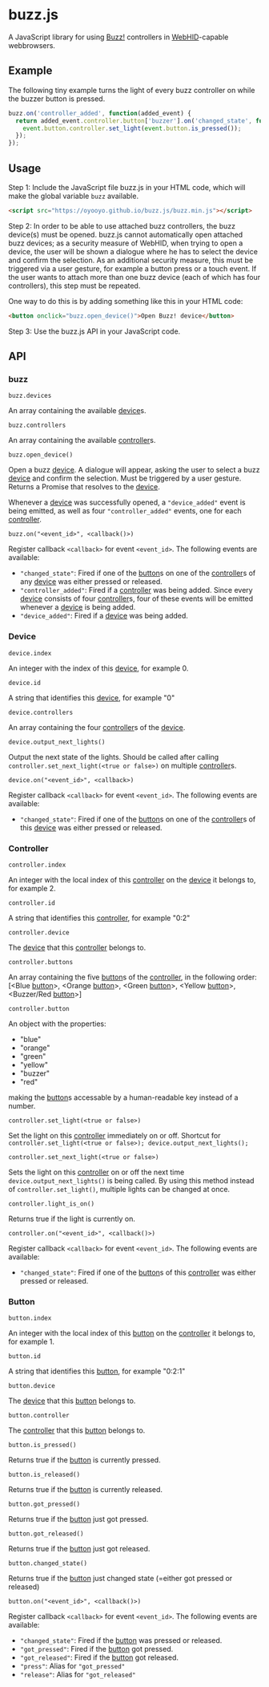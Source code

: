 # buzz.js

A JavaScript library for using [Buzz!](https://en.wikipedia.org/wiki/Buzz!) controllers in [WebHID](https://wicg.github.io/webhid/)-capable webbrowsers.

## Example

The following tiny example turns the light of every buzz controller on while the buzzer button is pressed.

```javascript
buzz.on('controller_added', function(added_event) {
  return added_event.controller.button['buzzer'].on('changed_state', function(event) {
    event.button.controller.set_light(event.button.is_pressed());
  });
});
```

## Usage

Step 1:
Include the JavaScript file buzz.js in your HTML code, which will make the global variable `buzz` available.

```html
<script src="https://oyooyo.github.io/buzz.js/buzz.min.js"></script>
```

Step 2:
In order to be able to use attached buzz controllers, the buzz device(s) must be opened. buzz.js cannot automatically open attached buzz devices; as a security measure of WebHID, when trying to open a device, the user will be shown a dialogue where he has to select the device and confirm the selection. As an additional security measure, this must be triggered via a user gesture, for example a button press or a touch event.
If the user wants to attach more than one buzz device (each of which has four controllers), this step must be repeated.

One way to do this is by adding something like this in your HTML code:
```html
<button onclick="buzz.open_device()">Open Buzz! device</button>
```

Step 3:
Use the buzz.js API in your JavaScript code.

## API

### buzz

```
buzz.devices
```

An array containing the available [device](#device)s.

```
buzz.controllers
```

An array containing the available [controller](#controller)s.

```
buzz.open_device()
```

Open a buzz [device](#device). A dialogue will appear, asking the user to select a buzz [device](#device) and confirm the selection. Must be triggered by a user gesture. Returns a Promise that resolves to the [device](#device).

Whenever a [device](#device) was successfully opened, a `"device_added"` event is being emitted, as well as four `"controller_added"` events, one for each [controller](#controller).

```
buzz.on("<event_id>", <callback()>)
```

Register callback `<callback>` for event `<event_id>`. The following events are available:

- `"changed_state"`: Fired if one of the [button](#button)s on one of the [controller](#controller)s of any [device](#device) was either pressed or released.
- `"controller_added"`: Fired if a [controller](#controller) was being added. Since every [device](#device) consists of four [controller](#controller)s, four of these events will be emitted whenever a [device](#device) is being added.
- `"device_added"`: Fired if a [device](#device) was being added.

### Device

```
device.index
```

An integer with the index of this [device](#device), for example 0.

```
device.id
```

A string that identifies this [device](#device), for example "0"

```
device.controllers
```

An array containing the four [controller](#controller)s of the [device](#device).

```
device.output_next_lights()
```

Output the next state of the lights. Should be called after calling `controller.set_next_light(<true or false>)` on multiple [controller](#controller)s.

```
device.on("<event_id>", <callback>)
```

Register callback `<callback>` for event `<event_id>`. The following events are available:

- `"changed_state"`: Fired if one of the [button](#button)s on one of the [controller](#controller)s of this [device](#device) was either pressed or released.

### Controller

```
controller.index
```

An integer with the local index of this [controller](#controller) on the [device](#device) it belongs to, for example 2.

```
controller.id
```

A string that identifies this [controller](#controller), for example "0:2"

```
controller.device
```

The [device](#device) that this [controller](#controller) belongs to.

```
controller.buttons
```

An array containing the five [button](#button)s of the [controller](#controller), in the following order: [<Blue [button](#button)>, <Orange [button](#button)>, <Green [button](#button)>, <Yellow [button](#button)>, <Buzzer/Red [button](#button)>]

```
controller.button
```

An object with the properties:

- "blue"
- "orange"
- "green"
- "yellow"
- "buzzer"
- "red"

making the [button](#button)s accessable by a human-readable key instead of a number.

```
controller.set_light(<true or false>)
```

Set the light on this [controller](#controller) immediately on or off. Shortcut for `controller.set_light(<true or false>); device.output_next_lights();`

```
controller.set_next_light(<true or false>)
```

Sets the light on this [controller](#controller) on or off the next time `device.output_next_lights()` is being called. By using this method instead of `controller.set_light()`, multiple lights can be changed at once.

```
controller.light_is_on()
```

Returns true if the light is currently on.

```
controller.on("<event_id>", <callback()>)
```

Register callback `<callback>` for event `<event_id>`. The following events are available:

- `"changed_state"`: Fired if one of the [button](#button)s of this [controller](#controller) was either pressed or released.

### Button

```
button.index
```

An integer with the local index of this [button](#button) on the [controller](#controller) it belongs to, for example 1.

```
button.id
```

A string that identifies this [button](#button), for example "0:2:1"

```
button.device
```

The [device](#device) that this [button](#button) belongs to.

```
button.controller
```

The [controller](#controller) that this [button](#button) belongs to.

```
button.is_pressed()
```

Returns true if the [button](#button) is currently pressed.

```
button.is_released()
```

Returns true if the [button](#button) is currently released.

```
button.got_pressed()
```

Returns true if the [button](#button) just got pressed.

```
button.got_released()
```

Returns true if the [button](#button) just got released.

```
button.changed_state()
```

Returns true if the [button](#button) just changed state (=either got pressed or released)

```
button.on("<event_id>", <callback()>)
```

Register callback `<callback>` for event `<event_id>`. The following events are available:

- `"changed_state"`: Fired if the [button](#button) was pressed or released.
- `"got_pressed"`: Fired if the [button](#button) got pressed.
- `"got_released"`: Fired if the [button](#button) got released.
- `"press"`: Alias for `"got_pressed"`
- `"release"`: Alias for `"got_released"`
